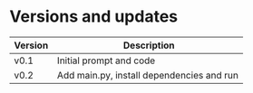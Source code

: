 # Versions and updates

| Version | Description |
| ------- | ----------- |
| v0.1 | Initial prompt and code |
| v0.2 | Add main.py, install dependencies and run |
